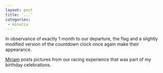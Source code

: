 ```yaml
---
layout: post
title: '...'
categories:
 - minutia
---
```


In observance of exactly 1 month to our departure, the flag and a slightly modified version of the countdown clock once again make their appearance.



<a href="/miriam">Miriam</a> posts pictures from our racing experience that was part of my birthday celebrations.


